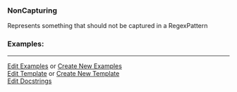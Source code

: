 ### <a id="McUtils.Parsers.RegexPatterns.NonCapturing">NonCapturing</a>
Represents something that should not be captured in a RegexPattern

### Examples:


___

[Edit Examples](https://github.com/McCoyGroup/McUtils/edit/edit/ci/examples/ci/docs/McUtils/Parsers/RegexPatterns/NonCapturing.md) or 
[Create New Examples](https://github.com/McCoyGroup/McUtils/new/edit/?filename=ci/examples/ci/docs/McUtils/Parsers/RegexPatterns/NonCapturing.md) <br/>
[Edit Template](https://github.com/McCoyGroup/McUtils/edit/edit/ci/docs/ci/docs/McUtils/Parsers/RegexPatterns/NonCapturing.md) or 
[Create New Template](https://github.com/McCoyGroup/McUtils/new/edit/?filename=ci/docs/templates/ci/docs/McUtils/Parsers/RegexPatterns/NonCapturing.md) <br/>
[Edit Docstrings](https://github.com/McCoyGroup/McUtils/edit/edit/McUtils/Parsers/RegexPatterns/NonCapturing/__init__.py?message=Update%20Docs)